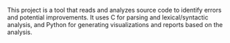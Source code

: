 This project is a tool that reads and analyzes source code to identify errors and potential improvements. It uses C for parsing and lexical/syntactic analysis, and Python for generating visualizations and reports based on the analysis.